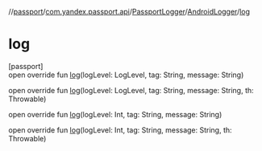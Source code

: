 //[passport](../../../../index.md)/[com.yandex.passport.api](../../index.md)/[PassportLogger](../index.md)/[AndroidLogger](index.md)/[log](log.md)

# log

[passport]\
open override fun [log](log.md)(logLevel: LogLevel, tag: String, message: String)

open override fun [log](log.md)(logLevel: LogLevel, tag: String, message: String, th: Throwable)

open override fun [log](log.md)(logLevel: Int, tag: String, message: String)

open override fun [log](log.md)(logLevel: Int, tag: String, message: String, th: Throwable)

